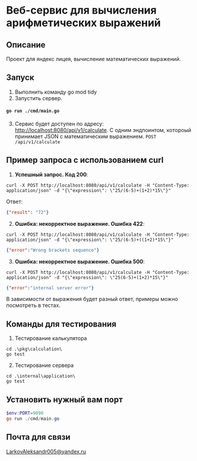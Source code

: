 

# Веб-сервис для вычисления арифметических выражений

## Описание
Проект для яндекс лицея, вычисление математических выражений.

## Запуск
1. Выполнить команду go mod tidy
2. Запустить сервер.
#### `go run ./cmd/main.go `
3. Сервис будет доступен по адресу: [http://localhost:8080/api/v1/calculate](http://localhost:8080/api/v1/calculate). 
С одним эндпоинтом, котороый принимает JSON с математическим выражением. `POST /api/v1/calculate`

## Пример запроса с использованием curl
1. **Успешный запрос. Код 200**:
```
curl -X POST http://localhost:8080/api/v1/calculate -H "Content-Type: application/json" -d "{\"expression\": \"25/(6-5)+(1+2)*15\"}"
```
Ответ:
```json
{"result": "72"}
```

2. **Ошибка: некорректное выражение. Ошибка 422**:
```
curl -X POST http://localhost:8080/api/v1/calculate -H "Content-Type: application/json" -d "{\"expression\": \"25/(6-5)+((1+2)*15\"}"
```
```json
{"error":"Wrong brackets sequence"}
```
3. **Ошибка: некорректное выражение. Ошибка 500**:
```
curl -X POST http://localhost:8080/api/v1/calculate -H "Content-Type: application/json" -d "{\"expression\": \"25(6-5)+(1+2)*15\"}"
```
```json
{"error":"internal server error"}
```
В зависимости от выражения будет разный ответ, примеры можно посмотреть в тестах.
## Команды для тестирования
1. Тестирование калькулятора
```
cd .\pkg\calculation\ 
go test
```
2. Тестирование сервера
```
cd .\internal\application\
go test
```
## Установить нужный вам порт
```powershell
$env:PORT=9090
go run ./cmd/main.go
```

## Почта для связи
LarkovAleksandr005@yandex.ru
